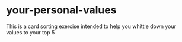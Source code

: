 # your-personal-values
This is a card sorting exercise intended to help you whittle down your values to your top 5
